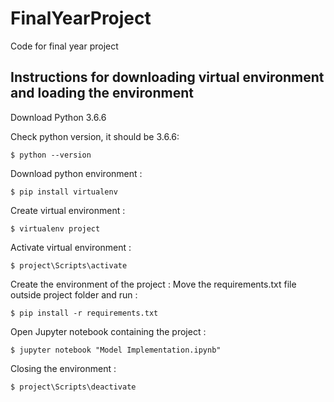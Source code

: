 # FinalYearProject
Code for final year project

## Instructions for downloading virtual environment and loading the environment

Download Python 3.6.6

Check python version, it should be 3.6.6:

`$ python --version`

Download python environment :

`$ pip install virtualenv`

Create virtual environment :

 `$ virtualenv project`
 
 Activate virtual environment :
 
 `$ project\Scripts\activate `
 
 Create the environment of the project :
 Move the requirements.txt file outside project folder and run :
 
 `$ pip install -r requirements.txt`
 
 Open Jupyter notebook containing the project :
 
`$ jupyter notebook "Model Implementation.ipynb"`

Closing the environment :

`$ project\Scripts\deactivate`
